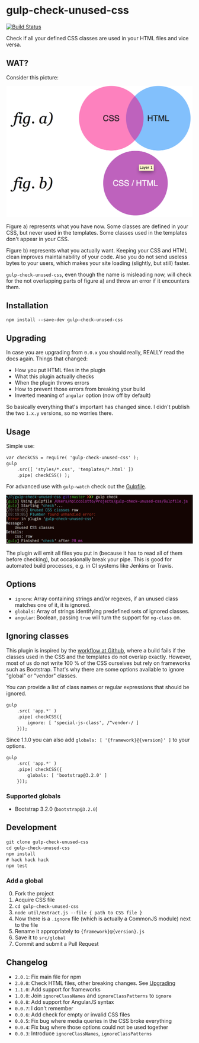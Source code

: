 # gulp-check-unused-css

[![Build Status](http://img.shields.io/travis/zalando/gulp-check-unused-css.svg)](https://travis-ci.org/zalando/gulp-check-unused-css)

Check if all your defined CSS classes are used in your HTML files and vice versa.

## WAT?

Consider this picture:

![Explanation](explanation.png)

Figure a) represents what you have now. Some classes are defined in your CSS, but never used in the templates. Some classes used in the templates don't appear in your CSS.

Figure b) represents what you actually want. Keeping your CSS and HTML clean improves maintainability of your code. Also you do not send useless bytes to your users, which makes your site loading (slightly, but still) faster.

``gulp-check-unused-css``, even though the name is misleading now, will check for the not overlapping parts of figure a) and throw an error if it encounters them.

## Installation

    npm install --save-dev gulp-check-unused-css

## Upgrading

In case you are upgrading from ``0.0.x`` you should really, REALLY read the docs again. Things that changed:

* How you put HTML files in the plugin
* What this plugin actually checks
* When the plugin throws errors
* How to prevent those errors from breaking your build
* Inverted meaning of ``angular`` option (now off by default)

So basically everything that's important has changed since. I didn't publish the two ``1.x.y`` versions, so no worries there.

## Usage

Simple use:

    var checkCSS = require( 'gulp-check-unused-css' );
    gulp
        .src([ 'styles/*.css', 'templates/*.html' ])
        .pipe( checkCSS() );

For advanced use with ``gulp-watch`` check out the [Gulpfile](Gulpfile.js).

![Screenshot](screenshot.png)

The plugin will emit all files you put in (because it has to read all of them before checking), but occasionally break your pipe. This is good for automated build processes, e.g. in CI systems like Jenkins or Travis.

## Options

* ``ignore``: Array containing strings and/or regexes, if an unused class matches one of it, it is ignored.
* ``globals``: Array of strings identifying predefined sets of ignored classes.
* ``angular``: Boolean, passing ``true`` will turn the support for ``ng-class`` on.


## Ignoring classes

This plugin is inspired by the [workflow at Github](http://markdotto.com/2014/07/23/githubs-css/#linting), where a build fails if the classes used in the CSS and the templates do not overlap exactly. However, most of us do not write 100 % of the CSS ourselves but rely on frameworks such as Bootstrap. That's why there are some options available to ignore "global" or "vendor" classes.

You can provide a list of class names or regular expressions that should be ignored.

    gulp
        .src( 'app.*' )
        .pipe( checkCSS({
            ignore: [ 'special-js-class', /^vendor-/ ]
        }));

Since 1.1.0 you can also add ``globals: [ '{framework}@{version}' ]`` to your options.

    gulp
        .src( 'app.*' )
        .pipe( checkCSS({
            globals: [ 'bootstrap@3.2.0' ]
        }));

### Supported globals

* Bootstrap 3.2.0 (``bootstrap@3.2.0``)

## Development

    git clone gulp-check-unused-css
    cd gulp-check-unused-css
    npm install
    # hack hack hack
    npm test

### Add a global

0. Fork the project
1. Acquire CSS file
2. ``cd gulp-check-unused-css``
3. ``node util/extract.js --file { path to CSS file }``
4. Now there is a ``.ignore`` file (which is actually a CommonJS module) next to the file
5. Rename it appropriately to ``{framework}@{version}.js``
6. Save it to ``src/global``
7. Commit and submit a Pull Request

## Changelog

* ``2.0.1``: Fix main file for npm
* ``2.0.0``: Check HTML files, other breaking changes. See [Upgrading](#upgrading)
* ``1.1.0``: Add support for frameworks
* ``1.0.0``: Join ``ignoreClassNames`` and ``ignoreClassPatterns`` to ``ignore``
* ``0.0.8``: Add support for AngularJS syntax
* ``0.0.7``: I don't remember
* ``0.0.6``: Add check for empty or invalid CSS files
* ``0.0.5``: Fix bug where media queries in the CSS broke everything
* ``0.0.4``: Fix bug where those options could not be used together
* ``0.0.3``: Introduce ``ignoreClassNames``, ``ignoreClassPatterns``
